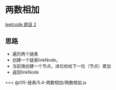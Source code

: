 # 两数相加

[leetcode 题目 2](https://leetcode.cn/problems/add-two-numbers/)

## 思路

- 遍历两个链表
- 创建一个链表linkNode。
- 当前值创建一个节点，进位给给下一位（节点）累加
- 返回linkNode

<<< @/05-链表/5.4-两数相加/两数相加.js